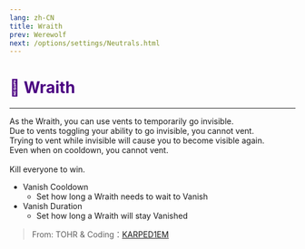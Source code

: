 ```yaml
---
lang: zh-CN
title: Wraith
prev: Werewolf
next: /options/settings/Neutrals.html
---
```


# <font color="#4b0082">🩻 <b>Wraith</b></font> <Badge text="Killing" type="tip" vertical="middle"/>

***

As the Wraith, you can use vents to temporarily go invisible.<br>
Due to vents toggling your ability to go invisible, you cannot vent.<br>
Trying to vent while invisible will cause you to become visible again.<br>
Even when on cooldown, you cannot vent.<br><br>
Kill everyone to win.

- Vanish Cooldown
  - Set how long a Wraith needs to wait to Vanish
- Vanish Duration
  - Set how long a Wraith will stay Vanished

> From: TOHR & Coding：[KARPED1EM](https://github.com/KARPED1EM)
